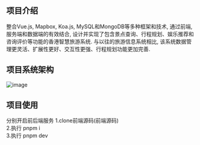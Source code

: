 ## 项目介绍
整合Vue.js,  Mapbox, Koa.js, MySQL和MongoDB等多种框架和技术, 通过前端, 服务端和数据端的有效结合, 设计并实现了包含景点查询、行程规划、娱乐推荐和咨询评价等功能的香港智慧旅游系统. 与以往的旅游信息系统相比, 该系统数据管理更灵活、扩展性更好、交互性更强、行程规划功能更加完善.
## 项目系统架构
![image](https://github.com/user-attachments/assets/6cac9e50-ff97-4130-a3dd-bfd58aead509)
## 项目使用
分别开启前后端服务
1.clone前端源码(前端源码)  
2.执行 pnpm i  
3.执行 pnpm dev  

